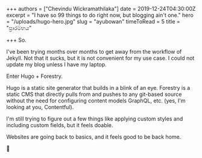 +++
authors = ["Chevindu Wickramathilaka"]
date = 2019-12-24T04:30:00Z
excerpt = "I have so 99 things to do right now, but blogging ain't one."
hero = "/uploads/hugo-hero.jpg"
slug = "ayubowan"
timeToRead = 5
title = "ප්‍රාරම්භය"

+++
So.

I've been trying months over months to get away from the workflow of Jekyll. Not that it sucks, but it is not convenient for my use case. I could not update my blog unless I have my laptop.

Enter Hugo + Forestry.

Hugo is a static site generator that builds in a blink of an eye. Forestry is a static CMS that directly pulls from and pushes to any git-based source without the need for configuring content models GraphQL, etc. (yes, I'm looking at you, Contentful).

I'm still trying to figure out a few things like applying custom styles and including custom fields, but it feels doable.

Websites are going back to basics, and it feels good to be back home.

🤞